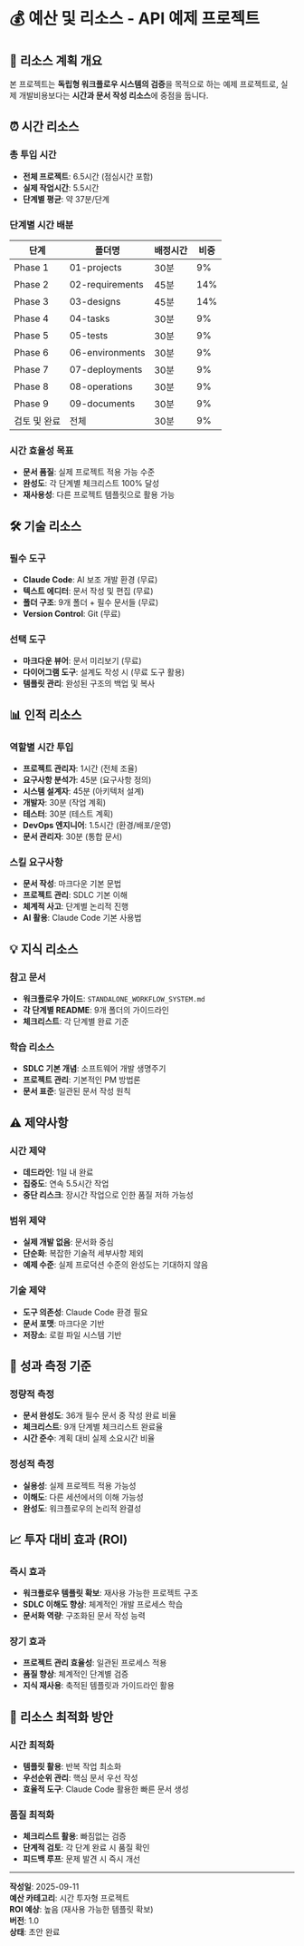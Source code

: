 # 💰 예산 및 리소스 - API 예제 프로젝트

## 🎯 리소스 계획 개요

본 프로젝트는 **독립형 워크플로우 시스템의 검증**을 목적으로 하는 예제 프로젝트로, 실제 개발비용보다는 **시간과 문서 작성 리소스**에 중점을 둡니다.

## ⏰ 시간 리소스

### 총 투입 시간
- **전체 프로젝트**: 6.5시간 (점심시간 포함)
- **실제 작업시간**: 5.5시간
- **단계별 평균**: 약 37분/단계

### 단계별 시간 배분
| 단계 | 폴더명 | 배정시간 | 비중 |
|------|--------|----------|------|
| Phase 1 | 01-projects | 30분 | 9% |
| Phase 2 | 02-requirements | 45분 | 14% |
| Phase 3 | 03-designs | 45분 | 14% |
| Phase 4 | 04-tasks | 30분 | 9% |
| Phase 5 | 05-tests | 30분 | 9% |
| Phase 6 | 06-environments | 30분 | 9% |
| Phase 7 | 07-deployments | 30분 | 9% |
| Phase 8 | 08-operations | 30분 | 9% |
| Phase 9 | 09-documents | 30분 | 9% |
| 검토 및 완료 | 전체 | 30분 | 9% |

### 시간 효율성 목표
- **문서 품질**: 실제 프로젝트 적용 가능 수준
- **완성도**: 각 단계별 체크리스트 100% 달성
- **재사용성**: 다른 프로젝트 템플릿으로 활용 가능

## 🛠️ 기술 리소스

### 필수 도구
- **Claude Code**: AI 보조 개발 환경 (무료)
- **텍스트 에디터**: 문서 작성 및 편집 (무료)
- **폴더 구조**: 9개 폴더 + 필수 문서들 (무료)
- **Version Control**: Git (무료)

### 선택 도구
- **마크다운 뷰어**: 문서 미리보기 (무료)
- **다이어그램 도구**: 설계도 작성 시 (무료 도구 활용)
- **템플릿 관리**: 완성된 구조의 백업 및 복사

## 📊 인적 리소스

### 역할별 시간 투입
- **프로젝트 관리자**: 1시간 (전체 조율)
- **요구사항 분석가**: 45분 (요구사항 정의)
- **시스템 설계자**: 45분 (아키텍처 설계)
- **개발자**: 30분 (작업 계획)
- **테스터**: 30분 (테스트 계획)
- **DevOps 엔지니어**: 1.5시간 (환경/배포/운영)
- **문서 관리자**: 30분 (통합 문서)

### 스킬 요구사항
- **문서 작성**: 마크다운 기본 문법
- **프로젝트 관리**: SDLC 기본 이해
- **체계적 사고**: 단계별 논리적 진행
- **AI 활용**: Claude Code 기본 사용법

## 💡 지식 리소스

### 참고 문서
- **워크플로우 가이드**: `STANDALONE_WORKFLOW_SYSTEM.md`
- **각 단계별 README**: 9개 폴더의 가이드라인
- **체크리스트**: 각 단계별 완료 기준

### 학습 리소스
- **SDLC 기본 개념**: 소프트웨어 개발 생명주기
- **프로젝트 관리**: 기본적인 PM 방법론
- **문서 표준**: 일관된 문서 작성 원칙

## ⚠️ 제약사항

### 시간 제약
- **데드라인**: 1일 내 완료
- **집중도**: 연속 5.5시간 작업
- **중단 리스크**: 장시간 작업으로 인한 품질 저하 가능성

### 범위 제약
- **실제 개발 없음**: 문서화 중심
- **단순화**: 복잡한 기술적 세부사항 제외
- **예제 수준**: 실제 프로덕션 수준의 완성도는 기대하지 않음

### 기술 제약
- **도구 의존성**: Claude Code 환경 필요
- **문서 포맷**: 마크다운 기반
- **저장소**: 로컬 파일 시스템 기반

## 🎯 성과 측정 기준

### 정량적 측정
- **문서 완성도**: 36개 필수 문서 중 작성 완료 비율
- **체크리스트**: 9개 단계별 체크리스트 완료율
- **시간 준수**: 계획 대비 실제 소요시간 비율

### 정성적 측정
- **실용성**: 실제 프로젝트 적용 가능성
- **이해도**: 다른 세션에서의 이해 가능성
- **완성도**: 워크플로우의 논리적 완결성

## 📈 투자 대비 효과 (ROI)

### 즉시 효과
- **워크플로우 템플릿 확보**: 재사용 가능한 프로젝트 구조
- **SDLC 이해도 향상**: 체계적인 개발 프로세스 학습
- **문서화 역량**: 구조화된 문서 작성 능력

### 장기 효과
- **프로젝트 관리 효율성**: 일관된 프로세스 적용
- **품질 향상**: 체계적인 단계별 검증
- **지식 재사용**: 축적된 템플릿과 가이드라인 활용

## 🔄 리소스 최적화 방안

### 시간 최적화
- **템플릿 활용**: 반복 작업 최소화
- **우선순위 관리**: 핵심 문서 우선 작성
- **효율적 도구**: Claude Code 활용한 빠른 문서 생성

### 품질 최적화
- **체크리스트 활용**: 빠짐없는 검증
- **단계적 검토**: 각 단계 완료 시 품질 확인
- **피드백 루프**: 문제 발견 시 즉시 개선

---

**작성일**: 2025-09-11  
**예산 카테고리**: 시간 투자형 프로젝트  
**ROI 예상**: 높음 (재사용 가능한 템플릿 확보)  
**버전**: 1.0  
**상태**: 초안 완료